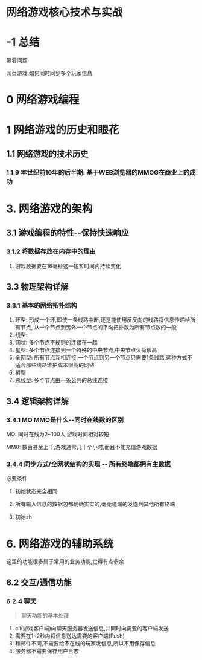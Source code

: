 # 网络游戏核心技术与实战 

# -1 总结

带着问题

网页游戏,如何同时同步多个玩家信息



# 0 网络游戏编程

# 1 网络游戏的历史和眼花

## 1.1 网络游戏的技术历史

### 1.1.9 本世纪前10年的后半期: 基于WEB浏览器的MMOG在商业上的成功

# 3. 网络游戏的架构

## 3.1 游戏编程的特性--保持快速响应

### 3.1.2 将数据存放在内存中的理由

1. 游戏数据要在16毫秒这一短暂时间内持续变化

## 3.3 物理架构详解

### 3.3.1 基本的网络拓扑结构

1. 环型: 形成一个环,即使一条线路中断,还是能使用反反向的线路将信息传递给所有节点, 从一个节点到另外一个节点的平均拓扑数为所有节点数的一般
2. 线型: 
3. 网状: 多个节点不规则的连接在一起
4. 星型: 多个节点连接到一个特殊的中央节点,中央节点负荷很高
5. 全网型: 所有节点互相连接,一个节点到另一个节点只需要1条线路,这种方式不适合那些线路维护成本很高的网络
6. 树型
7. 总线型: 多个节点由一条公共的总线连接

## 3.4 逻辑架构详解

### 3.4.1 MO MMO是什么--同时在线数的区别

MO: 同时在线为2~100人,游戏时间相对较短

MM0: 数百甚至上千,游戏通常几十个小时,而且不能充值游戏数据

### 3.4.4 同步方式/全网状结构的实现 -- 所有终端都拥有主数据

必要条件

1. 初始状态完全相同
2. 所有输入信息的数据包都确确实实的,毫无遗漏的发送到其他所有终端


1. 初始zh

# 6. 网络游戏的辅助系统

这里的功能很多属于常用的业务功能,觉得有点多余

## 6.2 交互/通信功能

### 6.2.4 聊天

> 聊天功能的基本处理

1. cli(游戏客户端)向聊天服务器发送信息,并同时向需要的客户端发送
2. 需要在1~2秒内将信息送达需要的客户端(Push)
3. 和邮件不同,不需要给不在线的玩家发信息,所以不用保存信息
4. 服务器不需要保存用户日志

